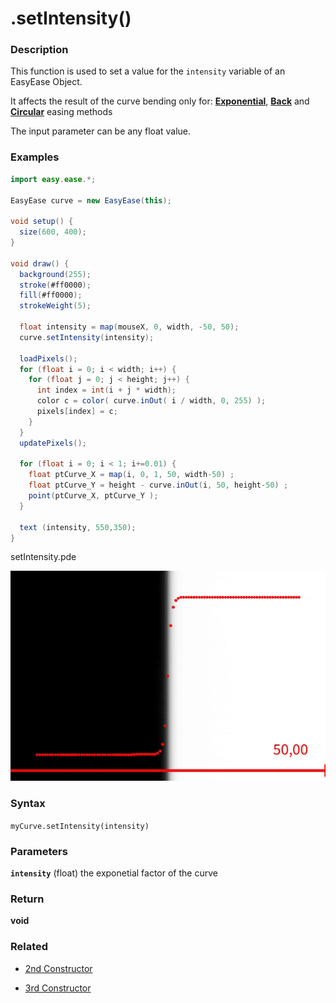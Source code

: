 # .setIntensity()


### Description 

This function is used to set a value for the   ```intensity``` variable of an EasyEase Object.

It affects the result of the curve bending only for: [**Exponential**](../methods.md#exponential-easing), [**Back**](../methods.md#back-easing) and [**Circular**](../methods.md#circular-easing) easing methods

The input parameter can be any float value.

<!-- it is suggested to consult [this table](#intesity-table) -->

 
### Examples

```java
import easy.ease.*;

EasyEase curve = new EasyEase(this);

void setup() {
  size(600, 400);
}

void draw() {
  background(255);
  stroke(#ff0000);
  fill(#ff0000);
  strokeWeight(5);
  
  float intensity = map(mouseX, 0, width, -50, 50);
  curve.setIntensity(intensity);

  loadPixels();
  for (float i = 0; i < width; i++) {
    for (float j = 0; j < height; j++) {
      int index = int(i + j * width);
      color c = color( curve.inOut( i / width, 0, 255) );
      pixels[index] = c;
    }
  }
  updatePixels();

  for (float i = 0; i < 1; i+=0.01) {
    float ptCurve_X = map(i, 0, 1, 50, width-50) ;
    float ptCurve_Y = height - curve.inOut(i, 50, height-50) ;
    point(ptCurve_X, ptCurve_Y );
  }

  text (intensity, 550,350);
}

```



<div class="exampleWindow">
  <div class="title">
      <div class="dot red"></div>
      <div class="dot amber"></div>
      <div class="dot green"></div>
      <p >setIntensity.pde</p>
  </div>

![.in()](../images/tools/setIntensity.gif)

</div>


<!-- ### Intesity table -->


### Syntax

```myCurve.setIntensity(intensity) ```

### Parameters

**```intensity```** (float)  the exponetial factor of the curve 


### Return

**void**


### Related

- [2nd Constructor](constructors.md#constructor-2-with-exponential-intensity)

- [3rd Constructor](constructors.md#constructor-3-with-exponential-intensity-and-time-related-parameters)


